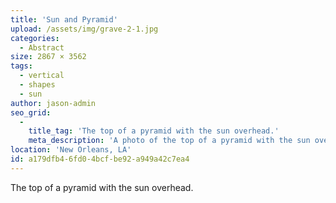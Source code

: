 ```yaml
---
title: 'Sun and Pyramid'
upload: /assets/img/grave-2-1.jpg
categories:
  - Abstract
size: 2867 × 3562
tags:
  - vertical
  - shapes
  - sun
author: jason-admin
seo_grid:
  -
    title_tag: 'The top of a pyramid with the sun overhead.'
    meta_description: 'A photo of the top of a pyramid with the sun overhead.'
location: 'New Orleans, LA'
id: a179dfb4-6fd0-4bcf-be92-a949a42c7ea4
---
```

The top of a pyramid with the sun overhead.
